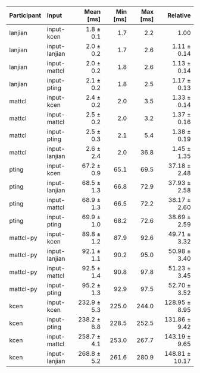| Participant | Input | Mean [ms] | Min [ms] | Max [ms] | Relative |
|:---|:---|---:|---:|---:|---:|
| lanjian | input-kcen | 1.8 ± 0.1 | 1.7 | 2.2 | 1.00 |
| lanjian | input-lanjian | 2.0 ± 0.2 | 1.7 | 2.6 | 1.11 ± 0.14 |
| lanjian | input-mattcl | 2.0 ± 0.2 | 1.8 | 2.6 | 1.13 ± 0.14 |
| lanjian | input-pting | 2.1 ± 0.2 | 1.8 | 2.5 | 1.17 ± 0.13 |
| mattcl | input-kcen | 2.4 ± 0.2 | 2.0 | 3.5 | 1.33 ± 0.14 |
| mattcl | input-mattcl | 2.5 ± 0.2 | 2.0 | 3.2 | 1.37 ± 0.16 |
| mattcl | input-pting | 2.5 ± 0.3 | 2.1 | 5.4 | 1.38 ± 0.19 |
| mattcl | input-lanjian | 2.6 ± 2.4 | 2.0 | 36.8 | 1.45 ± 1.35 |
| pting | input-kcen | 67.2 ± 0.9 | 65.1 | 69.5 | 37.18 ± 2.48 |
| pting | input-lanjian | 68.5 ± 1.3 | 66.8 | 72.9 | 37.93 ± 2.58 |
| pting | input-mattcl | 68.9 ± 1.3 | 66.5 | 72.2 | 38.17 ± 2.60 |
| pting | input-pting | 69.9 ± 1.0 | 68.2 | 72.6 | 38.69 ± 2.59 |
| mattcl-py | input-kcen | 89.8 ± 1.2 | 87.9 | 92.6 | 49.71 ± 3.32 |
| mattcl-py | input-lanjian | 92.1 ± 1.1 | 90.2 | 95.0 | 50.98 ± 3.40 |
| mattcl-py | input-mattcl | 92.5 ± 1.4 | 90.8 | 97.8 | 51.23 ± 3.45 |
| mattcl-py | input-pting | 95.2 ± 1.3 | 92.9 | 97.5 | 52.70 ± 3.52 |
| kcen | input-kcen | 232.9 ± 5.3 | 225.0 | 244.0 | 128.95 ± 8.95 |
| kcen | input-pting | 238.2 ± 6.8 | 228.5 | 252.5 | 131.86 ± 9.42 |
| kcen | input-mattcl | 258.7 ± 4.1 | 253.0 | 267.7 | 143.19 ± 9.65 |
| kcen | input-lanjian | 268.8 ± 5.2 | 261.6 | 280.9 | 148.81 ± 10.17 |

